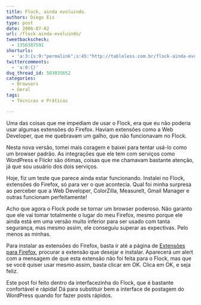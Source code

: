 ```yaml
---
title: Flock, ainda evoluindo.
authors: Diego Eis
type: post
date: 2006-07-02
url: /flock-ainda-evoluindo/
tweetbackscheck:
  - 1356387591
shorturls:
  - 'a:3:{s:9:"permalink";s:45:"http://tableless.com.br/flock-ainda-evoluindo";s:7:"tinyurl";s:26:"http://tinyurl.com/3dom942";s:4:"isgd";s:19:"http://is.gd/BadhQK";}'
twittercomments:
  - 'a:0:{}'
dsq_thread_id: 503035652
categories:
  - Browsers
  - Geral
tags:
  - Técnicas e Práticas

---
```

Uma das coisas que me impediam de usar o Flock, era que eu não poderia usar algumas extensões do Firefox. Haviam extensões como a Web Developer, que me quebravam um galho, que não funcionavam no Flock.

Nesta nova versão, tomei mais coragem e baixei para tentar usá-lo como um browser padrão. As integrações que ele tem com serviços como WordPress e Flickr são ótimas, coisas que me chamavam bastante atenção, já que sou usuário dos dois serviços.
  
Hoje, fiz um teste que parece ainda estar funcionando. Instalei no Flock, extensões do Firefox, só para ver o que acontecia. Qual foi minha surpresa ao perceber que a Web Developer, ColorZilla, MeasureIt, Gmail Manager e outras funcionam perfeitamente!

Acho que agora o Flock pode se tornar um browser poderoso. Não garanto que ele vai tomar totalmente o lugar do meu Firefox, mesmo porque ele ainda está em uma versão muito inferior para ser usado com tanta segurança, mas mesmo assim, ele conseguiu superar as expectivas. Pelo menos as minhas.

Para instalar as extensões do Firefox, basta ir até a página de [Extensões para Firefox][1], procurar a extensão que desejar e instalar. Aparecerá um alert com a mensagem de que esta extensão não foi feita para o Flock, mas que se você quiser usar mesmo assim, basta clicar em OK. Clica em OK, e seja feliz.

Este post foi feito dentro da interfacezinha do Flock, que é bastante confortável e rápida! Dá para substituir bem a interface de postagem do WordPress quando for fazer posts rápidos.

 [1]: https://addons.mozilla.org/firefox/extensions/